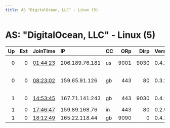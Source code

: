 ```yaml
---
title: AS "DigitalOcean, LLC" - Linux (5)
---
```


# AS: "DigitalOcean, LLC" - Linux (5)

|   Up |   Ext | JoinTime                                                                                            | IP             | CC   |   ORp |   Dirp | Version   | Contact                     | Nickname         |   eFamMembers |
|-----:|------:|:----------------------------------------------------------------------------------------------------|:---------------|:-----|------:|-------:|:----------|:----------------------------|:-----------------|--------------:|
|    0 |     0 | [01:44:23](https://metrics.torproject.org/rs.html#details/A18F1C40324DC410CA9F3006C490CC7305612042) | 206.189.76.181 | us   |  9001 |   9030 | 0.4.1.6   | rehder21678 at gmail dot    | FUCKTHEFEDS3     |             1 |
|    0 |     0 | [08:23:02](https://metrics.torproject.org/rs.html#details/FC36D256749246059CFFA43CC159A6DF369491FB) | 159.65.91.126  | gb   |   443 |     80 | 0.3.2.10  | Random Person &lt;nobody AT | SomeRandromRelay |             1 |
|    1 |     0 | [14:53:45](https://metrics.torproject.org/rs.html#details/845821CD8E3DE023C03483B8EB42A0F5A5582DDA) | 167.71.141.243 | gb   |   443 |   9030 | 0.4.1.6   | cloudyrelay at protonmail   | cloudy           |             1 |
|    1 |     0 | [17:46:47](https://metrics.torproject.org/rs.html#details/8BEFD98CA5F6FC0B2D21028FCB0827603A14329A) | 159.89.168.76  | in   |   443 |     80 | 0.2.9.13  | None                        | danernse         |             1 |
|    1 |     0 | [18:12:49](https://metrics.torproject.org/rs.html#details/E7B3FB01B189DA30599395632085AD8A70DE47DE) | 165.22.118.44  | gb   |  9090 |      0 | 0.4.1.6   | .                           | CEWS             |             1 |
